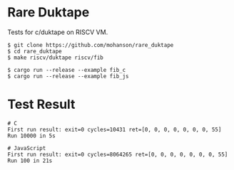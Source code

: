 # Rare Duktape

Tests for c/duktape on RISCV VM.

```
$ git clone https://github.com/mohanson/rare_duktape
$ cd rare_duktape
$ make riscv/duktape riscv/fib

$ cargo run --release --example fib_c
$ cargo run --release --example fib_js
```

# Test Result

```
# C
First run result: exit=0 cycles=10431 ret=[0, 0, 0, 0, 0, 0, 0, 55]
Run 10000 in 5s

# JavaScript
First run result: exit=0 cycles=8064265 ret=[0, 0, 0, 0, 0, 0, 0, 55]
Run 100 in 21s
```
